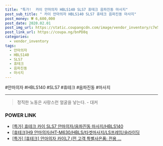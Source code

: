 ```yaml
--- 
title: "특가!  카이 안마의자 HBLS140 SLS7 휴테크 음파진동 마사지" 
post_sub_title: " 카이 안마의자 HBLS140 SLS7 휴테크 음파진동 마사지" 
post_money: ₩ 6,600,000 
post_date: 2020.02.01 
post_img_url: https://static.coupangcdn.com/image/vendor_inventory/c7e5/16741250e7a4ecf81c12a4d83267fc9a17ece9eeca9eac6a8b722d20d607.jpg 
post_link_url: https://coupa.ng/bnPD8q 
categories: 
  - vendor_inventory 
tags: 
  - 안마의자 
  - HBLS140 
  - SLS7 
  - 휴테크 
  - 음파진동 
  - 마사지 
--- 
```

  #안마의자 #HBLS140 #SLS7 #휴테크 #음파진동 #마사지 
<hr> 

> 정직한 노동은 사랑스런 얼굴을 낳는다. - 대커 


### POWER LINK

* <a href="https://blog.naver.com/santokki14/221792218450" target="_blank">[특가] 휴테크 카이 SLS7 안마의자/음파진동 마사지/HBLS140</a>
* <a href="https://blog.naver.com/sakai111/221784076909" target="_blank">[휴테크]H9 안마의자/HT-M630/HBLS/타겟마사지/LS프레임/슬라이딩</a>
* <a href="https://blog.naver.com/sakai111/221792119417" target="_blank">[특가] [휴테크] 안마의자 카이L7 (전 고객 특별사은품: 전용 ...</a>
